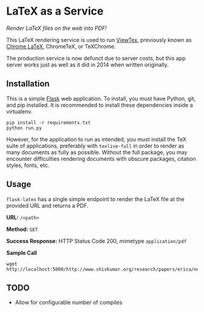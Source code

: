 LaTeX as a Service
==================

*Render LaTeX files on the web into PDF!*

This LaTeX rendering service is used to run [ViewTex](https://chrome.google.com/webstore/detail/viewtex/hndddfcnkkjfkjmhnofcalgjheifajac),
previously known as [Chrome LaTeX](https://github.com/pbjr23/chrome-latex), ChromeTeX, or TeXChrome.

The production service is now defunct due to server costs, but this app server
works just as well as it did in 2014 when written originally.

## Installation

This is a simple [Flask](http://flask.pocoo.org/) web application. To install, you must have Python,
git, and pip installed. It is recommended to install these dependencies inside a
virtualenv.

```
pip install -r requirements.txt
python run.py
```

However, for the application to run as intended, you must install the TeX suite
of applications, preferably with `texlive-full` in order to render as many
documents as fully as possible. Without the full package, you may encounter
difficulties rendering documents with obscure packages, citation styles, fonts,
etc.

## Usage

`flask-latex` has a single simple endpoint to render the LaTeX file at the
provided URL and returns a PDF.

**URL:** `/<path>`

**Method:** `GET`

**Success Response:** HTTP Status Code 200, mimetype `application/pdf`

**Sample Call**

```
wget http://localhost:5000/http://www.shivkumar.org/research/papers/erica/newerica6.tex
```

TODO
----
* Allow for configurable number of compiles
